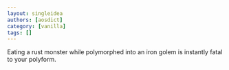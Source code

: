 ```yaml
---
layout: singleidea
authors: [aosdict]
category: [vanilla]
tags: []
---
```

Eating a rust monster while polymorphed into an iron golem is instantly fatal to your polyform.
